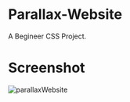 # Parallax-Website

A Begineer CSS Project.

# Screenshot

![parallaxWebsite](https://user-images.githubusercontent.com/48918543/179062875-cc166614-c1af-4528-b0c6-4485f3455511.png)
